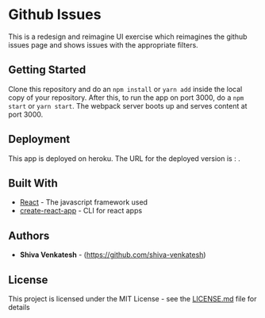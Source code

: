 # Github Issues

This is a redesign and reimagine UI exercise which reimagines the github issues page and shows issues with the appropriate filters.

## Getting Started

Clone this repository and do an `npm install` or `yarn add` inside the local copy of your repository.
After this, to run the app on port 3000, do a `npm start` or `yarn start`. The webpack server boots up and serves content at port 3000.

## Deployment

This app is deployed on heroku.
The URL for the deployed version is : .

## Built With

* [React](https://github.com/facebook/react) - The javascript framework used
* [create-react-app](https://github.com/facebookincubator/create-react-app) - CLI for react apps

## Authors

* **Shiva Venkatesh** - (https://github.com/shiva-venkatesh)

## License

This project is licensed under the MIT License - see the [LICENSE.md](LICENSE.md) file for details


